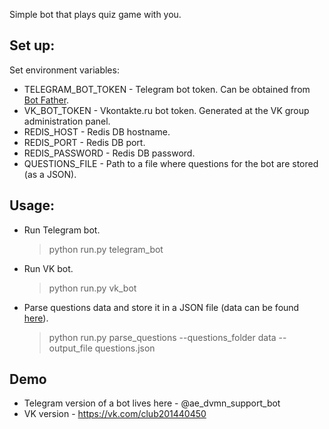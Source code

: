 Simple bot that plays quiz game with you.

## Set up:
Set environment variables:
* TELEGRAM_BOT_TOKEN - Telegram bot token. Can be obtained from [Bot Father](https://telegram.me/BotFather).
* VK_BOT_TOKEN - Vkontakte.ru bot token. Generated at the VK group administration panel.
* REDIS_HOST - Redis DB hostname.
* REDIS_PORT - Redis DB port.
* REDIS_PASSWORD - Redis DB password.
* QUESTIONS_FILE - Path to a file where questions for the bot are stored (as a JSON).

## Usage:
* Run Telegram bot.
    > python run.py telegram_bot
* Run VK bot.
    > python run.py vk_bot
* Parse questions data and store it in a JSON file (data can be found [here](https://dvmn.org/media/modules_dist/quiz-questions.zip)).
    > python run.py parse_questions --questions_folder data --output_file questions.json

## Demo
 * Telegram version of a bot lives here - @ae_dvmn_support_bot
 * VK version - https://vk.com/club201440450